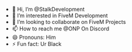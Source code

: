 - 👋 Hi, I’m @StalkDevelopment
- 👀 I’m interested in FiveM Development
- 💞️ I’m looking to collaborate on FiveM Projects
- 📫 How to reach me @ONP On Discord
- 😄 Pronouns: Him
- ⚡ Fun fact: Ur Black

<!---
StalkDevelopment/StalkDevelopment is a ✨ special ✨ repository because its `README.md` (this file) appears on your GitHub profile.
You can click the Preview link to take a look at your changes.
--->
